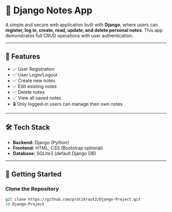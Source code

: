 # 📝 Django Notes App

A simple and secure web application built with **Django**, where users can **register, log in, create, read, update, and delete personal notes**. This app demonstrates full CRUD operations with user authentication.

---

## 🔧 Features

- ✅ User Registration
- ✅ User Login/Logout
- ✅ Create new notes
- ✅ Edit existing notes
- ✅ Delete notes
- ✅ View all saved notes
- 🔒 Only logged-in users can manage their own notes

---

## 🛠️ Tech Stack

- **Backend:** Django (Python)
- **Frontend:** HTML, CSS (Bootstrap optional)
- **Database:** SQLite3 (default Django DB)

---

## 🚀 Getting Started

### Clone the Repository

```bash
git clone https://github.com/pratikraut2/Django-Project.git
cd Django-Project
